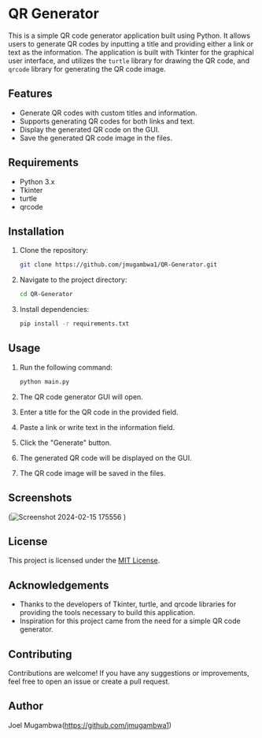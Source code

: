 # QR Generator

This is a simple QR code generator application built using Python. It allows users to generate QR codes by inputting a title and providing either a link or text as the information. The application is built with Tkinter for the graphical user interface, and utilizes the `turtle` library for drawing the QR code, and `qrcode` library for generating the QR code image.

## Features

- Generate QR codes with custom titles and information.
- Supports generating QR codes for both links and text.
- Display the generated QR code on the GUI.
- Save the generated QR code image in the files.

## Requirements

- Python 3.x
- Tkinter
- turtle
- qrcode

## Installation

1. Clone the repository:

    ```bash
    git clone https://github.com/jmugambwa1/QR-Generator.git
    ```

2. Navigate to the project directory:

    ```bash
    cd QR-Generator
    ```

3. Install dependencies:

    ```bash
    pip install -r requirements.txt
    ```

## Usage

1. Run the following command:

    ```bash
    python main.py
    ```

2. The QR code generator GUI will open.
3. Enter a title for the QR code in the provided field.
4. Paste a link or write text in the information field.
5. Click the "Generate" button.
6. The generated QR code will be displayed on the GUI.
7. The QR code image will be saved in the files.

## Screenshots

(![Screenshot 2024-02-15 175556](https://github.com/jmugambwa1/QR-Generator/assets/157279590/3507bfb8-b47c-4de4-bcc0-0bcabde92501)
)

## License

This project is licensed under the [MIT License](LICENSE).

## Acknowledgements

- Thanks to the developers of Tkinter, turtle, and qrcode libraries for providing the tools necessary to build this application.
- Inspiration for this project came from the need for a simple QR code generator.

## Contributing

Contributions are welcome! If you have any suggestions or improvements, feel free to open an issue or create a pull request.

## Author

Joel Mugambwa(https://github.com/jmugambwa1)
